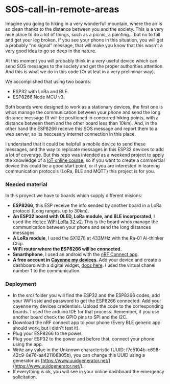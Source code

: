 # SOS-call-in-remote-areas

Imagine you going to hiking in a very wonderfull mountain, where the air is so clean thanks to the distance between you and the society. This is a very nice place to do a lot of things, such as a picnic, a painting... but no to fall and get your leg broken. If you see your phone in this situation, you will get a probably "no signal" message, that will make you know that this wasn't a very good idea to go so deep in the nature. 

At this moment you will probably think in a very useful device which can send SOS messages to the society and get the proper authorities attention. And this is what we do in this code (Or at leat in a very preliminar way).

We accomplished that using two boards:
- ESP32 with LoRa and BLE.
- ESP8266 Node MCU v3.

Both boards were designed to work as a stationary devices, the first one is whos manage the communication between your phone and send the long distance message (It will be positioned in concurred hiking points, with a distance between them and the other board less than 10km). And, in the other hand the ESP8266 receive this SOS message and report them to a web server, so its neccesary internet connection in this place.

I understand that it could be helpfull a mobile device to send these messages, and the way to replicate messages in this ESP32 devices to add a lot of coverage. But this repo was intended as a weekend project to apply the knowledge of a [IoT online course](https://platzi.com/cursos/iot-protocolos/), so if you want to create a commercial device this could be a good start point, or if you are interested in learning communication protocols (LoRa, BLE and MQTT) this project is for you.


### Needed material
In this proyect we have to boards which supply different misions:
- **ESP8266**, this ESP receive the info sended by another board in a LoRa protocol (Long ranges, up to 30km).
- **An ESP32 board with OLED, LoRa module, and BLE incorporated**, I used the [Heltec WiFi LoRa 32 v2](https://heltec.org/project/wifi-lora-32/ "Heltec WiFi LoRa 32 v2"). This is the board whos manage the communication between your phone and send the long distances messages.
- **A LoRa module**, I used the SX1278 at 433MHz with the Ra-01 Ai-thinker Chip.
- **WiFi router where the ESP8266 will be connected.**
- **Smarthphone**, I used an android with the [nRF Connect app](https://play.google.com/store/apps/details?id=no.nordicsemi.android.mcp&hl=es_CO&gl=US).
- **A free account in [Cayenne my devices](https://accounts.mydevices.com/)**. Add your device and create a dashboard with a digital widget, [docs here](https://developers.mydevices.com/cayenne/docs/getting-started/). I used the virtual chanel number 1 to the communication.

### Deployment
- In the src/ folder you will find the ESP32 and the ESP8266 codes, add your WiFi ssid and password to get the ESP8266 connected. Add your cayenne my devices credentials. Upload the code to the corresponding boards. I used the arduino IDE for that process. Remember, if you use another board check the GPIO pins to SPI and the I2C.
- Download the nRF connect app to your phone (Every BLE generic app should work, but i didn't test it).
- Plug your ESP8266 to the power.
- Plug your ESP32 to the power and before that, connect your phone using the app.
- Write any value in the Unknown characteristic (UUID: f7c5104b-c698-42c9-8e76-aa421108805b), you can change this UUID using a generator as [https://www.uuidgenerator.net/](https://www.uuidgenerator.net/).
- If everything is ok, you will see in your online dashboard the emergency solicitation.

